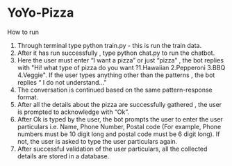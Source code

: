 # YoYo-Pizza

How to run

1. Through terminal type python train.py - this is run the train data.
2. After it has run successfully , type python chat.py to run the chatbot.
3. Here the user must enter “I want a pizza” or just “pizza” , the bot replies with "Hi! what type of pizza do you want ?1.Hawaiian 2.Pepperoni 3.BBQ 4.Veggie".
If the user types anything other than the patterns , the bot replies “ I do not understand…”
4. The conversation is continued based on the same pattern-response format.
5. After all the details about the pizza are successfully gathered , the user is prompted to acknowledge with “Ok”.
6. After Ok is typed by the user, the bot prompts the user to enter the user particulars i.e. Name, Phone Number, Postal code (For example, Phone numbers must be 10 digit long and postal code must be 6 digit long). If not, the user is asked to type the user particulars again.
7. After successful validation of the user particulars, all the collected details are stored in a database.


